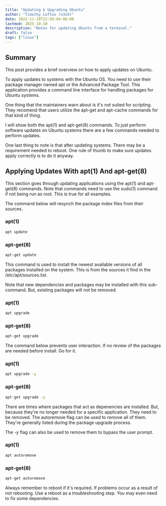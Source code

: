 ```yaml
---
title: "Updating & Upgrading Ubuntu"
author: "Timothy Loftus (n3s0)"
date: 2022-11-18T22:56:04-06:00
lastmod: 2025-10-10
description: "Notes for updating Ubuntu from a terminal."
draft: false
tags: ["linux"]
---
```


## Summary

This post provides a brief overview on how to apply updates on Ubuntu.

To apply updates to systems with the Ubuntu OS. You need to use their
package manager named apt or the Advanced Package Tool. This application
provides a command line interface for handling packages for Ubuntu systems.

One thing that the maintainers warn about is it's not suited for 
scripting. They recomend that users utilize the apt-get and apt-cache
commands for that kind of thing.

I will show both the apt(1) and apt-get(8) commands. To just perform
software updates on Ubuntu systems there are a few commands needed to
perform updates.

One last thing to note is that after updating systems. There may be a
requirement needed to reboot. One rule of thumb to make sure updates
apply correctly is to do it anyway.

## Applying Updates With apt(1) And apt-get(8)

This section goes through updating applications using the apt(1)
and apt-get(8) commands. Note that commands need to use the sudo(1) 
command if not being run as root. This is true for all examples.

The command below will resynch the package index files from their 
sources.

### apt(1)

```sh
apt update
```

### apt-get(8)

```sh
apt-get update
```

This command is used to install the newest available versions of all
packages installed on the system. This is from the sources it find in
the /etc/apt/sources.list.

Note that new dependencies and packages may be installed with this
sub-command. But, existing packages will not be removed.

### apt(1)

```sh
apt upgrade
```

### apt-get(8)

```sh
apt-get upgrade
```

The command below prevents user interaction. If no review of the 
packages are needed before install. Go for it.

### apt(1)

```sh
apt upgrade -y
```

### apt-get(8)

```sh
apt-get upgrade -y
```

There are times where packages that act as depenencies are installed.
But, because they're no longer needed for a specific application. They
need to be removed. The autoremove flag can be used to remove all of 
them. They're generally listed during the package upgrade process.

The -y flag can also be used to remove them to bypass the user prompt.

### apt(1)

```sh
apt autoremove
```

### apt-get(8)

```sh
apt-get autoremove
```

Always remember to reboot if it's required. If problems occur as a 
result of not rebooting. Use a reboot as a troubleshooting step.
You may even need to fix some dependencies.
